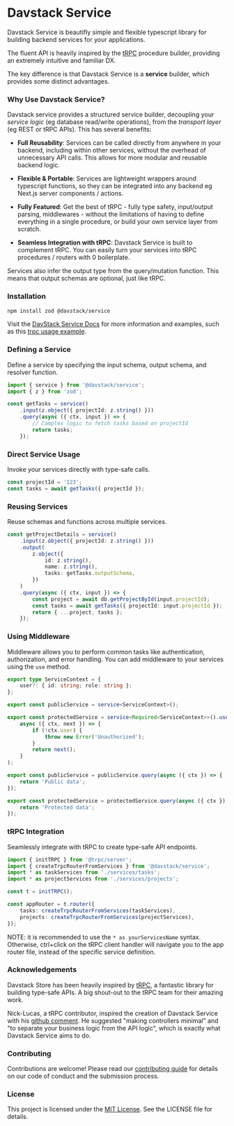 # Davstack Service

Davstack Service is beautifly simple and flexible typescript library for building backend services for your applications.

The fluent API is heavily inspired by the [tRPC](https://trpc.io/) procedure builder, providing an extremely intuitive and familiar DX.

The key difference is that Davstack Service is a **service** builder, which provides some distinct advantages.

### Why Use Davstack Service?

Davstack service provides a structured service builder, decoupling your _service logic_ (eg database read/write operations), from the _transport layer_ (eg REST or tRPC APIs). This has several benefits:

- **Full Reusability**: Services can be called directly from anywhere in your backend, including within other services, without the overhead of unnecessary API calls. This allows for more modular and reusable backend logic.

- **Flexible & Portable**: Services are lightweight wrappers around typescript functions, so they can be integrated into any backend eg Next.js server components / actions.

- **Fully Featured**: Get the best of tRPC - fully type safety, input/output parsing, middlewares - without the limitations of having to define everything in a single procedure, or build your own service layer from scratch.

- **Seamless Integration with tRPC**: Davstack Service is built to complement tRPC. You can easily turn your services into tRPC procedures / routers with 0 boilerplate.

Services also infer the output type from the query/mutation function. This means that output schemas are optional, just like tRPC.

### Installation

```bash
npm install zod @davstack/service
```

Visit the [DavStack Service Docs](https://davstack.com/service/overview) for more information and examples, such as this [trpc usage example](https://davstack.com/service/trpc-usage-example).

### Defining a Service

Define a service by specifying the input schema, output schema, and resolver function.

```typescript
import { service } from '@davstack/service';
import { z } from 'zod';

const getTasks = service()
	.input(z.object({ projectId: z.string() }))
	.query(async ({ ctx, input }) => {
		// Complex logic to fetch tasks based on projectId
		return tasks;
	});
```

### Direct Service Usage

Invoke your services directly with type-safe calls.

```typescript
const projectId = '123';
const tasks = await getTasks({ projectId });
```

### Reusing Services

Reuse schemas and functions across multiple services.

```typescript
const getProjectDetails = service()
	.input(z.object({ projectId: z.string() }))
	.output(
		z.object({
			id: z.string(),
			name: z.string(),
			tasks: getTasks.outputSchema,
		})
	)
	.query(async ({ ctx, input }) => {
		const project = await db.getProjectById(input.projectId);
		const tasks = await getTasks({ projectId: input.projectId });
		return { ...project, tasks };
	});
```

### Using Middleware

Middleware allows you to perform common tasks like authentication, authorization, and error handling. You can add middleware to your services using the `use` method.

```ts filename="service.ts"
export type ServiceContext = {
	user?: { id: string; role: string };
};

export const publicService = service<ServiceContext>();

export const protectedService = service<Required<ServiceContext>>().use(
	async ({ ctx, next }) => {
		if (!ctx.user) {
			throw new Error('Unauthorized');
		}
		return next();
	}
);
```

```ts filename="usage.ts"
export const publicService = publicService.query(async ({ ctx }) => {
	return 'Public data';
});

export const protectedService = protectedService.query(async ({ ctx }) => {
	return 'Protected data';
});
```

### tRPC Integration

Seamlessly integrate with tRPC to create type-safe API endpoints.

```ts
import { initTRPC } from '@trpc/server';
import { createTrpcRouterFromServices } from '@davstack/service';
import * as taskServices from './services/tasks';
import * as projectServices from './services/projects';

const t = initTRPC();

const appRouter = t.router({
	tasks: createTrpcRouterFromServices(taskServices),
	projects: createTrpcRouterFromServices(projectServices),
});
```

NOTE: it is recommended to use the `* as yourServicesName` syntax. Otherwise, ctrl+click on the tRPC client handler will navigate you to the app router file, instead of the specific service definition.

### Acknowledgements

Davstack Store has been heavily inspired by [tRPC](https://trpc.io/), a fantastic library for building type-safe APIs. A big shout-out to the tRPC team for their amazing work.

Nick-Lucas, a tRPC contributor, inspired the creation of Davstack Service with his [github comment](https://github.com/trpc/trpc/discussions/4839#discussioncomment-8224476). He suggested "making controllers minimal" and "to separate your business logic from the API logic", which is exactly what Davstack Service aims to do.

### Contributing

Contributions are welcome! Please read our [contributing guide](link-to-contributing-guide) for details on our code of conduct and the submission process.

### License

This project is licensed under the [MIT License](link-to-license). See the LICENSE file for details.
